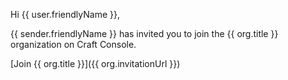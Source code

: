 Hi {{ user.friendlyName }},

{{ sender.friendlyName }} has invited you to join the {{ org.title }} organization on Craft Console.

[Join {{ org.title }}]({{ org.invitationUrl }})
